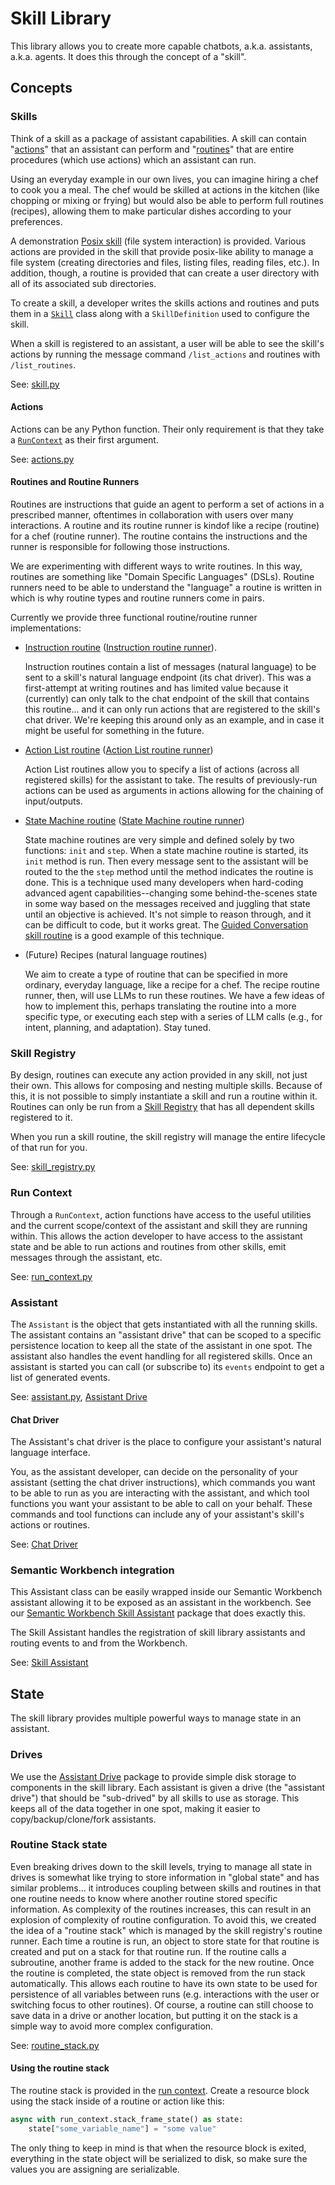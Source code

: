 # Skill Library

This library allows you to create more capable chatbots, a.k.a. assistants,
a.k.a. agents. It does this through the concept of a "skill".

## Concepts

### Skills

Think of a skill as a package of assistant capabilities. A skill can contain
"[actions](#actions)" that an assistant can perform and
"[routines](#routines-and-routine-runners)" that are entire procedures (which use
actions) which an assistant can run.

Using an everyday example in our own lives, you can imagine hiring a chef to
cook you a meal. The chef would be skilled at actions in the kitchen (like
chopping or mixing or frying) but would also be able to perform full routines
(recipes), allowing them to make particular dishes according to your preferences.

A demonstration [Posix skill](../skills/posix-skill/README.md) (file system
interaction) is provided. Various actions are provided in the skill that provide
posix-like ability to manage a file system (creating directories and files,
listing files, reading files, etc.). In addition, though, a routine is provided
that can create a user directory with all of its associated sub directories.

To create a skill, a developer writes the skills actions and routines and puts
them in a [`Skill`](./skill_library/skill.py) class along with a
`SkillDefinition` used to configure the skill.

When a skill is registered to an assistant, a user will be able to see the
skill's actions by running the message command `/list_actions` and routines with
`/list_routines`.

See: [skill.py](./skill_library/skill.py)

#### Actions

Actions can be any Python function. Their only requirement is that they take a
[`RunContext`](#run-context) as their first argument.

See: [actions.py](./skill_library/actions.py)

#### Routines and Routine Runners

Routines are instructions that guide an agent to perform a set of actions in a
prescribed manner, oftentimes in collaboration with users over many
interactions. A routine and its routine runner is kindof like a recipe (routine)
for a chef (routine runner). The routine contains the instructions and the
runner is responsible for following those instructions.

We are experimenting with different ways to write routines. In this way,
routines are something like "Domain Specific Languages" (DSLs). Routine runners
need to be able to understand the "language" a routine is written in which is
why routine types and routine runners come in pairs.

Currently we provide three functional routine/routine runner implementations:

- [Instruction routine](./skill_library/routine/instruction_routine.py)
  ([Instruction routine runner](./skill_library/routine_runners/instruction_routine_runner.py)).

  Instruction routines contain a list of messages (natural language) to be sent
  to a skill's natural language endpoint (its chat driver). This was a
  first-attempt at writing routines and has limited value because it (currently)
  can only talk to the chat endpoint of the skill that contains this routine...
  and it can only run actions that are registered to the skill's chat driver.
  We're keeping this around only as an example, and in case it might be useful
  for something in the future.

- [Action List routine](./skill_library/routine/action_list_routine.py)
  ([Action List routine runner](./skill_library/routine_runners/action_list_routine_runner.py))

  Action List routines allow you to specify a list of actions (across all registered skills) for the assistant to take.  The results of previously-run actions can be used as arguments in actions allowing for the chaining of input/outputs.

- [State Machine routine](./skill_library/routine/state_machine_routine.py)
  ([State Machine routine runner](./skill_library/routine_runners/state_machine_routine_runner.py))

  State machine routines are very simple and defined solely by two functions:
  `init` and `step`. When a state machine routine is started, its `init` method
  is run. Then every message sent to the assistant will be routed to the the
  `step` method until the method indicates the routine is done. This is a
  technique used many developers when hard-coding advanced agent
  capabilities--changing some behind-the-scenes state in some way based on the
  messages received and juggling that state until an objective is achieved. It's
  not simple to reason through, and it can be difficult to code, but it works
  great. The [Guided Conversation skill
  routine](../skills/guided-conversation-skill/guided_conversation_skill/guided_conversation_skill.py)
  is a good example of this technique.

- (Future) Recipes (natural language routines)

  We aim to create a type of routine that can be specified in more ordinary,
  everyday language, like a recipe for a chef. The recipe routine runner, then,
  will use LLMs to run these routines. We have a few ideas of how to implement
  this, perhaps translating the routine into a more specific type, or executing
  each step with a series of LLM calls (e.g., for intent, planning, and
  adaptation). Stay tuned.

### Skill Registry

By design, routines can execute any action provided in any skill, not just their
own. This allows for composing and nesting multiple skills. Because of this, it
is not possible to simply instantiate a skill and run a routine within it.
Routines can only be run from a [Skill
Registry](./skill_library/skill_registry.py) that has all dependent skills
registered to it.


When you run a skill routine, the skill registry will manage the entire lifecycle of
that run for you.

See: [skill_registry.py](./skill_library/skill_registry.py)

### Run Context

Through a `RunContext`, action functions have access to the useful utilities and
the current scope/context of the assistant and skill they are running within.
This allows the action developer to have access to the assistant state and be
able to run actions and routines from other skills, emit messages through the
assistant, etc.

See: [run_context.py](./skill_library/run_context.py)

### Assistant

The `Assistant` is the object that gets instantiated with all the running
skills. The assistant contains an "assistant drive" that can be scoped to a
specific persistence location to keep all the state of the assistant in one
spot. The assistant also handles the event handling for all registered skills.
Once an assistant is started you can call (or subscribe to) its `events`
endpoint to get a list of generated events.

See: [assistant.py](./skill_library/assistant.py), [Assistant Drive](../../assistant-drive/README.md)

#### Chat Driver

The Assistant's chat driver is the place to configure your assistant's natural
language interface.

You, as the assistant developer, can decide on the personality of your assistant
(setting the chat driver instructions), which commands you want to be able to
run as you are interacting with the assistant, and which tool functions you want
your assistant to be able to call on your behalf. These commands and tool
functions can include any of your assistant's skill's actions or routines.

See: [Chat Driver](../../openai-client/openai_client/chat_driver/README.md)

### Semantic Workbench integration

This Assistant class can be easily wrapped inside our Semantic Workbench
assistant allowing it to be exposed as an assistant in the workbench. See our
[Semantic Workbench Skill
Assistant](../../../../assistants/skill-assistant/README.md)
package that does exactly this.

The Skill Assistant handles the registration of skill library assistants and
routing events to and from the Workbench.

See: [Skill Assistant](../../../../assistants/skill-assistant/README.md)


## State

The skill library provides multiple powerful ways to manage state in an assistant.

### Drives

We use the [Assistant Drive](../../assistant-drive/README.md) package to provide
simple disk storage to components in the skill library. Each assistant is given
a drive (the "assistant drive") that should be "sub-drived" by all skills to use
as storage. This keeps all of the data together in one spot, making it easier to
copy/backup/clone/fork assistants.

### Routine Stack state

Even breaking drives down to the skill levels, trying to manage all state in
drives is somewhat like trying to store information in "global state" and has
similar problems... it introduces coupling between skills and routines in that
one routine needs to know where another routine stored specific information. As
complexity of the routines increases, this can result in an explosion of
complexity of routine configuration. To avoid this, we created the idea of a
"routine stack" which is managed by the skill registry's routine runner. Each
time a routine is run, an object to store state for that routine is created and
put on a stack for that routine run. If the routine calls a subroutine, another
frame is added to the stack for the new routine. Once the routine is completed,
the state object is removed from the run stack automatically. This allows each
routine to have its own state to be used for persistence of all variables
between runs (e.g. interactions with the user or switching focus to other
routines). Of course, a routine can still choose to save data in a drive or
another location, but putting it on the stack is a simple way to avoid more
complex configuration.

See: [routine_stack.py](./skill_library/routine_stack.py)

#### Using the routine stack

The routine stack is provided in the [run context](#run-context). Create a resource block using the stack inside of a routine or action like this:

```python
async with run_context.stack_frame_state() as state:
    state["some_variable_name"] = "some value"
```

The only thing to keep in mind is that when the resource block is exited,
everything in the state object will be serialized to disk, so make sure the
values you are assigning are serializable.

